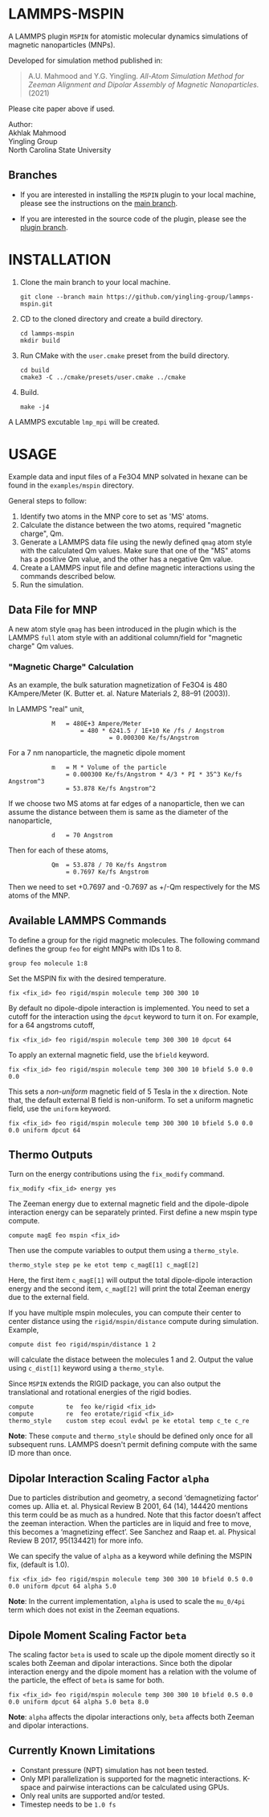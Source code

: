 # LAMMPS-MSPIN
A LAMMPS plugin `MSPIN` for atomistic molecular dynamics simulations of magnetic nanoparticles (MNPs).

Developed for simulation method published in:
>A.U. Mahmood and Y.G. Yingling. *All-Atom Simulation Method for Zeeman Alignment
and Dipolar Assembly of Magnetic Nanoparticles.* (2021)

Please cite paper above if used.

Author:   
Akhlak Mahmood   
Yingling Group  
North Carolina State University

## Branches
- If you are interested in installing the `MSPIN` plugin to your local machine,
please see the instructions on the [main branch](https://github.com/yingling-group/lammps-mspin "main branch").

- If you are interested in the source code of the plugin, please see the 
[plugin branch](https://github.com/yingling-group/lammps-mspin/tree/plugin "plugin branch").


# INSTALLATION

1. Clone the main branch to your local machine.
    ```
    git clone --branch main https://github.com/yingling-group/lammps-mspin.git
    ```

2. CD to the cloned directory and create a build directory.
    ```
    cd lammps-mspin
    mkdir build
    ```
3. Run CMake with the `user.cmake` preset from the build directory.
    ```
    cd build
    cmake3 -C ../cmake/presets/user.cmake ../cmake
    ```

4. Build.
    ```
    make -j4
    ```

A LAMMPS excutable `lmp_mpi` will be created.

# USAGE
Example data and input files of a Fe3O4 MNP solvated in hexane can be found in the `examples/mspin` directory.

General steps to follow:
1. Identify two atoms in the MNP core to set as 'MS' atoms.
2. Calculate the distance between the two atoms, required "magnetic charge", Qm.
3. Generate a LAMMPS data file using the newly defined `qmag` atom style with the calculated Qm values.
Make sure that one of the "MS" atoms has a positive Qm value, and the other has a negative Qm value.
2. Create a LAMMPS input file and define magnetic interactions using the commands described below.
3. Run the simulation.

## Data File for MNP
A new atom style `qmag` has been introduced in the plugin which is the LAMMPS `full` atom style
with an additional column/field for "magnetic charge" Qm values.

### "Magnetic Charge" Calculation
As an example, the bulk saturation magnetization of Fe3O4 is 480 KAmpere/Meter
(K. Butter et. al. Nature Materials 2, 88–91 (2003)).

In LAMMPS "real" unit,

				M	= 480E+3 Ampere/Meter
				    	= 480 * 6241.5 / 1E+10 Ke /fs / Angstrom
                    			= 0.000300 Ke/fs/Angstrom

For a 7 nm nanoparticle, the magnetic dipole moment

				m	= M * Volume of the particle
					= 0.000300 Ke/fs/Angstrom * 4/3 * PI * 35^3 Ke/fs Angstrom^3
					= 53.878 Ke/fs Angstrom^2

If we choose two MS atoms at far edges of a nanoparticle, then we can assume the distance
between them is same as the diameter of the nanoparticle,

				d 	= 70 Angstrom

Then for each of these atoms,

				Qm 	= 53.878 / 70 Ke/fs Angstrom
					= 0.7697 Ke/fs Angstrom

Then we need to set +0.7697 and -0.7697 as +/-Qm respectively for the MS atoms of the MNP.


## Available LAMMPS Commands
To define a group for the rigid magnetic molecules. The following command defines the 
group `feo` for eight MNPs with IDs 1 to 8.

    group feo molecule 1:8

Set the MSPIN fix with the desired temperature.

    fix <fix_id> feo rigid/mspin molecule temp 300 300 10 

By default no dipole-dipole interaction is implemented.
You need to set a cutoff for the interaction using the `dpcut` keyword to turn it on.
For example, for a 64 angstroms cutoff,

    fix <fix_id> feo rigid/mspin molecule temp 300 300 10 dpcut 64

To apply an external magnetic field, use the `bfield` keyword.

    fix <fix_id> feo rigid/mspin molecule temp 300 300 10 bfield 5.0 0.0 0.0

This sets a *non-uniform* magnetic field of 5 Tesla in the x direction.
Note that, the default external B field is non-uniform.
To set a uniform magnetic field, use the `uniform` keyword.

    fix <fix_id> feo rigid/mspin molecule temp 300 300 10 bfield 5.0 0.0 0.0 uniform dpcut 64


## Thermo Outputs
Turn on the energy contributions using the `fix_modify` command.

    fix_modify <fix_id> energy yes

The Zeeman energy due to external magnetic field and the dipole-dipole interaction energy
can be separately printed. First define a new mspin type compute.

    compute magE feo mspin <fix_id>

Then use the compute variables to output them using a `thermo_style`.

    thermo_style step pe ke etot temp c_magE[1] c_magE[2]

Here, the first item `c_magE[1]` will output the total dipole-dipole interaction energy
and the second item, `c_magE[2]` will print the total Zeeman energy due to the external field.

If you have multiple mspin molecules, you can compute their center to center distance using
the `rigid/mspin/distance` compute during simulation. Example,

    compute dist feo rigid/mspin/distance 1 2

will calculate the distace between the molecules 1 and 2.
Output the value using `c_dist[1]` keyword using a `thermo_style`.

Since `MSPIN` extends the RIGID package, you can also output the translational and rotational energies
of the rigid bodies.

    compute 	    te	feo ke/rigid <fix_id>
    compute 	    re	feo erotate/rigid <fix_id>
    thermo_style 	custom step ecoul evdwl pe ke etotal temp c_te c_re

**Note**: These `compute` and `thermo_style` should be defined only once
for all subsequent runs. LAMMPS doesn't permit defining compute with the
same ID more than once.

## Dipolar Interaction Scaling Factor `alpha`
Due to particles distribution and geometry, a second ‘demagnetizing factor’ comes up.
Allia et. al. Physical Review B 2001, 64 (14), 144420 mentions this term could be as much as a hundred. 
Note that this factor doesn’t affect the zeeman interaction.
When the particles are in liquid and free to move, this becomes a ‘magnetizing effect’.
See Sanchez and Raap et. al. Physical Review B 2017, 95(134421) for more info.

We can specify the value of `alpha` as a keyword while defining the MSPIN fix, (default is 1.0).

    fix <fix_id> feo rigid/mspin molecule temp 300 300 10 bfield 0.5 0.0 0.0 uniform dpcut 64 alpha 5.0

**Note**: In the current implementation, `alpha` is used to scale the `mu_0/4pi` term which does not exist in the Zeeman equations.

## Dipole Moment Scaling Factor `beta`
The scaling factor `beta` is used to scale up the dipole moment directly
so it scales both Zeeman and dipolar interactions.
Since both the dipolar interaction energy and the dipole moment has
a relation with the volume of the particle, the effect of `beta` is same for both.

```
fix <fix_id> feo rigid/mspin molecule temp 300 300 10 bfield 0.5 0.0 0.0 uniform dpcut 64 alpha 5.0 beta 8.0
```

**Note**: `alpha` affects the dipolar interactions only, `beta` affects both Zeeman and dipolar interactions.

## Currently Known Limitations
- Constant pressure (NPT) simulation has not been tested.
- Only MPI parallelization is supported for the magnetic interactions.
K-space and pairwise interactions can be calculated using GPUs.
- Only real units are supported and/or tested.
- Timestep needs to be `1.0 fs`
